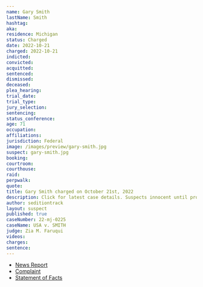 ```yaml
---
name: Gary Smith
lastName: Smith
hashtag:
aka:
residence: Michigan
status: Charged
date: 2022-10-21
charged: 2022-10-21
indicted:
convicted:
acquitted:
sentenced:
dismissed:
deceased:
plea_hearing:
trial_date:
trial_type:
jury_selection:
sentencing:
status_conference:
age: 71
occupation:
affiliations:
jurisdiction: Federal
image: /images/preview/gary-smith.jpg
suspect: gary-smith.jpg
booking:
courtroom:
courthouse:
raid:
perpwalk:
quote:
title: Gary Smith charged on October 21st, 2022
description: Click for latest case details. Suspects innocent until proven guilty.
author: seditiontrack
layout: suspect
published: true
caseNumber: 22-mj-0225
caseName: USA v. SMITH
judge: Zia M. Faruqui
videos:
charges:
sentence:
---
```

- [News Report](https://www.mlive.com/news/2022/10/michigan-siblings-charged-after-photos-place-them-inside-capitol-during-jan-6-riot.html)
- [Complaint](https://www.justice.gov/usao-dc/case-multi-defendant/file/1547586/download)
- [Statement of Facts](https://www.justice.gov/usao-dc/case-multi-defendant/file/1547591/download)
